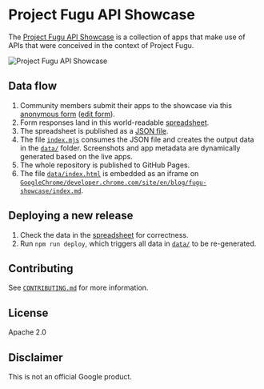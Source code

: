 # Project Fugu API Showcase

The
[Project Fugu API Showcase](https://developer.chrome.com/blog/fugu-showcase/) is
a collection of apps that make use of APIs that were conceived in the context of
Project Fugu.

![Project Fugu API Showcase](https://user-images.githubusercontent.com/145676/166227856-49ec9d9f-ff68-4c68-9c15-a01b192483f5.png)

## Data flow

1. Community members submit their apps to the showcase via this
   [anonymous form](https://docs.google.com/forms/d/e/1FAIpQLScNd1rClbmFWh6FcMmjUNrwg9RLz8Jk4BkHz_-EOpmkVd_-9g/viewform)
   ([edit form](https://docs.google.com/forms/d/1jepNYg6P7zt1AyP9tOgqSY5MHCmBZcik7zzOhwtbUxc/edit)).
1. Form responses land in this world-readable
   [spreadsheet](https://docs.google.com/spreadsheets/d/1S_Apr0HavFCO7H9hKcRjIUrgoT7MFRg4uBm7aWSoaYo/edit?usp=sharing).
1. The spreadsheet is published as a
   [JSON file](https://sheets.googleapis.com/v4/spreadsheets/1S_Apr0HavFCO7H9hKcRjIUrgoT7MFRg4uBm7aWSoaYo/values/Sheet2?key=AIzaSyCkROWBarEOJ9hQJggyrlUFulOFA4h6AW0&alt=json).
1. The file [`index.mjs`](./index.mjs) consumes the JSON file and creates the
   output data in the [`data/`](./data) folder. Screenshots and app metadata are
   dynamically generated based on the live apps.
1. The whole repository is published to GitHub Pages.
1. The file [`data/index.html`](./data/index.html) is embedded as an iframe on
   [`GoogleChrome/developer.chrome.com/site/en/blog/fugu-showcase/index.md`](https://github.com/GoogleChrome/developer.chrome.com//blob/main/site/en/blog/fugu-showcase/index.md).

## Deploying a new release

1. Check the data in the
   [spreadsheet](https://docs.google.com/spreadsheets/d/1S_Apr0HavFCO7H9hKcRjIUrgoT7MFRg4uBm7aWSoaYo/edit?usp=sharing)
   for correctness.
1. Run `npm run deploy`, which triggers all data in [`data/`](./data) to be
   re-generated.

## Contributing

See [`CONTRIBUTING.md`](./CONTRIBUTING.md) for more information.

## License

Apache 2.0

## Disclaimer

This is not an official Google product.
